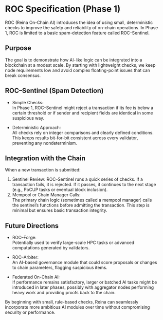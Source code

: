 # ROC Specification (Phase 1)

ROC (Reina On-Chain AI) introduces the idea of using small, deterministic checks to improve the safety and reliability of on-chain operations. In Phase 1, ROC is limited to a basic spam-detection feature called ROC–Sentinel.

## Purpose

The goal is to demonstrate how AI-like logic can be integrated into a blockchain at a modest scale. By starting with lightweight checks, we keep node requirements low and avoid complex floating-point issues that can break consensus.

## ROC–Sentinel (Spam Detection)

- Simple Checks:  
  In Phase 1, ROC–Sentinel might reject a transaction if its fee is below a certain threshold or if sender and recipient fields are identical in some suspicious way.
  
- Deterministic Approach:  
  All checks rely on integer comparisons and clearly defined conditions. This keeps results bit-for-bit consistent across every validator, preventing any nondeterminism.

## Integration with the Chain

When a new transaction is submitted:

1. Sentinel Review: 
   ROC–Sentinel runs a quick series of checks. If a transaction fails, it is rejected. If it passes, it continues to the next stage (e.g., PoCUP tasks or eventual block inclusion).
2. Mempool or Chain Manager Calls:  
   The primary chain logic (sometimes called a mempool manager) calls the sentinel’s functions before admitting the transaction. This step is minimal but ensures basic transaction integrity.

## Future Directions

- ROC–Forge:  
  Potentially used to verify large-scale HPC tasks or advanced computations generated by validators.
  
- ROC–Arbiter:  
  An AI-based governance module that could score proposals or changes to chain parameters, flagging suspicious items.

- Federated On-Chain AI:  
  If performance remains satisfactory, larger or batched AI tasks might be introduced in later phases, possibly with aggregator nodes performing heavy work and providing proofs back to the chain.

By beginning with small, rule-based checks, Reina can seamlessly incorporate more ambitious AI modules over time without compromising security or performance.